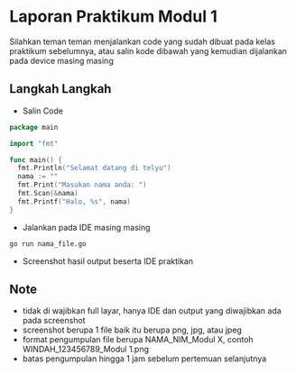 # Laporan Praktikum Modul 1

Silahkan teman teman menjalankan code yang sudah dibuat pada kelas praktikum sebelumnya, atau salin kode dibawah yang kemudian dijalankan pada device masing masing

## Langkah Langkah

- Salin Code
```Go
package main

import "fmt"

func main() {
  fmt.Println("Selamat datang di telyu")
  nama := ""
  fmt.Print("Masukan nama anda: ")
  fmt.Scan(&nama)
  fmt.Printf("Halo, %s", nama)
}
```

- Jalankan pada IDE masing masing
```bash
go run nama_file.go
```

- Screenshot hasil output beserta IDE praktikan

## Note
- tidak di wajibkan full layar, hanya IDE dan output yang diwajibkan ada pada screenshot
- screenshot berupa 1 file baik itu berupa png, jpg, atau jpeg
- format pengumpulan file berupa NAMA_NIM_Modul X, contoh WINDAH_123456789_Modul 1.png
- batas pengumpulan hingga 1 jam sebelum pertemuan selanjutnya
